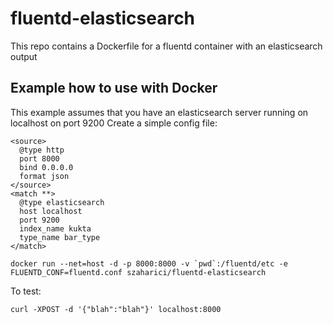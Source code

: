 # fluentd-elasticsearch

This repo contains a Dockerfile for a fluentd container with an elasticsearch output

## Example how to use with Docker
This example assumes that you have an elasticsearch server running on localhost on port 9200
Create a simple config file:

```
<source>
  @type http
  port 8000
  bind 0.0.0.0
  format json
</source>
<match **>
  @type elasticsearch
  host localhost
  port 9200
  index_name kukta
  type_name bar_type
</match>
```


```docker run --net=host -d -p 8000:8000 -v `pwd`:/fluentd/etc -e FLUENTD_CONF=fluentd.conf szaharici/fluentd-elasticsearch```

To test:
```
curl -XPOST -d '{"blah":"blah"}' localhost:8000
```

